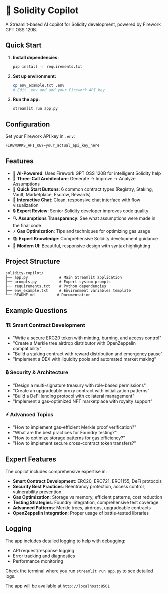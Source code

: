 # 🔗 Solidity Copilot

A Streamlit-based AI copilot for Solidity development, powered by Firework GPT OSS 120B.

## Quick Start

1. **Install dependencies:**
   ```bash
   pip install -r requirements.txt
   ```

2. **Set up environment:**
   ```bash
   cp env_example.txt .env
   # Edit .env and add your Firework API key
   ```

3. **Run the app:**
   ```bash
   streamlit run app.py
   ```

## Configuration

Set your Firework API key in `.env`:
```
FIREWORKS_API_KEY=your_actual_api_key_here
```

## Features

- 🤖 **AI-Powered**: Uses Firework GPT OSS 120B for intelligent Solidity help
- 🔄 **Three-Call Architecture**: Generate → Improve → Analyze Assumptions
- 🚀 **Quick Start Buttons**: 6 common contract types (Registry, Staking, Vault, Marketplace, Escrow, Rewards)
- 💬 **Interactive Chat**: Clean, responsive chat interface with flow visualization
- 🔒 **Expert Review**: Senior Solidity developer improves code quality
- 🔍 **Assumptions Transparency**: See what assumptions were made in the final code
- ⚡ **Gas Optimization**: Tips and techniques for optimizing gas usage
- 📚 **Expert Knowledge**: Comprehensive Solidity development guidance
- 🎨 **Modern UI**: Beautiful, responsive design with syntax highlighting

## Project Structure

```
solidity-copilot/
├── app.py              # Main Streamlit application
├── prompts.py          # Expert system prompts
├── requirements.txt    # Python dependencies
├── env_example.txt     # Environment variables template
└── README.md          # Documentation
```

## Example Questions

### 🏗️ Smart Contract Development
- "Write a secure ERC20 token with minting, burning, and access control"
- "Create a Merkle tree airdrop distributor with OpenZeppelin compatibility"
- "Build a staking contract with reward distribution and emergency pause"
- "Implement a DEX with liquidity pools and automated market making"

### 🔒 Security & Architecture
- "Design a multi-signature treasury with role-based permissions"
- "Create an upgradeable proxy contract with initialization patterns"
- "Build a DeFi lending protocol with collateral management"
- "Implement a gas-optimized NFT marketplace with royalty support"

### ⚡ Advanced Topics
- "How to implement gas-efficient Merkle proof verification?"
- "What are the best practices for Foundry testing?"
- "How to optimize storage patterns for gas efficiency?"
- "How to implement secure cross-contract token transfers?"

## Expert Features

The copilot includes comprehensive expertise in:

- **Smart Contract Development**: ERC20, ERC721, ERC1155, DeFi protocols
- **Security Best Practices**: Reentrancy protection, access control, vulnerability prevention
- **Gas Optimization**: Storage vs memory, efficient patterns, cost reduction
- **Testing Strategies**: Foundry integration, comprehensive test coverage
- **Advanced Patterns**: Merkle trees, airdrops, upgradeable contracts
- **OpenZeppelin Integration**: Proper usage of battle-tested libraries

## Logging

The app includes detailed logging to help with debugging:
- API request/response logging
- Error tracking and diagnostics
- Performance monitoring

Check the terminal where you run `streamlit run app.py` to see detailed logs.

The app will be available at `http://localhost:8501`